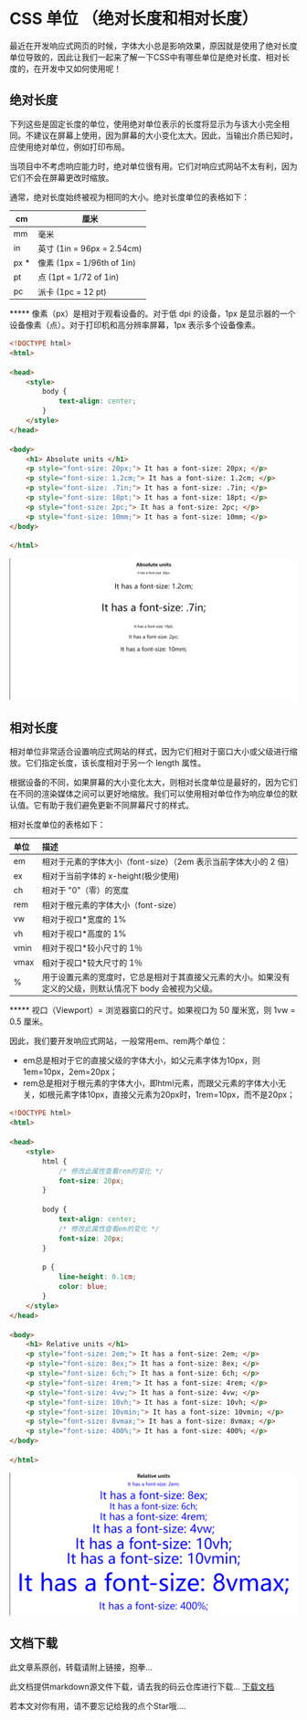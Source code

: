 # CSS 单位 （绝对长度和相对长度）

最近在开发响应式网页的时候，字体大小总是影响效果，原因就是使用了绝对长度单位导致的，因此让我们一起来了解一下CSS中有哪些单位是绝对长度、相对长度的，在开发中又如何使用呢！

## 绝对长度

下列‎这些是固定长度的单位，使用绝对单位表示的长度将显示为与该大小完全相同。不建议在屏幕上使用，因为屏幕的大小变化太大。因此，当输出介质已知时，应使用绝对单位，例如打印布局。‎

‎当项目中不考虑响应能力时，绝对单位很有用。它们对响应式网站不太有利，因为它们不会在屏幕更改时缩放。‎

‎通常，绝对长度始终被视为相同的大小。绝对长度单位的表格如下：‎

| cm   | 厘米                       |
| ---- | -------------------------- |
| mm   | 毫米                       |
| in   | 英寸 (1in = 96px = 2.54cm) |
| px * | 像素 (1px = 1/96th of 1in) |
| pt   | 点 (1pt = 1/72 of 1in)     |
| pc   | 派卡 (1pc = 12 pt)         |

***** 像素（px）是相对于观看设备的。对于低 dpi 的设备，1px 是显示器的一个设备像素（点）。对于打印机和高分辨率屏幕，1px 表示多个设备像素。

```html
<!DOCTYPE html>
<html>

<head>
    <style>
        body {
            text-align: center;
        }
    </style>
</head>

<body>
    <h1> Absolute units </h1>
    <p style="font-size: 20px;"> It has a font-size: 20px; </p>
    <p style="font-size: 1.2cm;"> It has a font-size: 1.2cm; </p>
    <p style="font-size: .7in;"> It has a font-size: .7in; </p>
    <p style="font-size: 18pt;"> It has a font-size: 18pt; </p>
    <p style="font-size: 2pc;"> It has a font-size: 2pc; </p>
    <p style="font-size: 10mm;"> It has a font-size: 10mm; </p>
</body>

</html>
```

![image-20211125220543299](assets/image-20211125220543299.png)

## 相对长度

‎相对单位非常适合设置响应式网站的样式，因为它们相对于窗口大小或父级进行缩放。它们指定长度，该长度相对于另一个 length 属性。‎

‎根据设备的不同，如果屏幕的大小变化太大，则相对长度单位是最好的，因为它们在不同的渲染媒体之间可以更好地缩放。我们可以使用相对单位作为响应单位的默认值。它有助于我们避免更新不同屏幕尺寸的样式。‎

‎相对长度单位的表格如下：‎

| 单位 | 描述                                                         |
| :--- | :----------------------------------------------------------- |
| em   | 相对于元素的字体大小（font-size）（2em 表示当前字体大小的 2 倍） |
| ex   | 相对于当前字体的 x-height(极少使用)                          |
| ch   | 相对于 "0"（零）的宽度                                       |
| rem  | 相对于根元素的字体大小（font-size）                          |
| vw   | 相对于视口*宽度的 1%                                         |
| vh   | 相对于视口*高度的 1%                                         |
| vmin | 相对于视口*较小尺寸的 1％                                    |
| vmax | 相对于视口*较大尺寸的 1％                                    |
| %    | 用于设置元素的宽度时，它总是相对于其直接父元素的大小。如果没有定义的父级，则默认情况下 body 会被视为父级。 |

***** 视口（Viewport）= 浏览器窗口的尺寸。如果视口为 50 厘米宽，则 1vw = 0.5 厘米。

因此，我们要开发响应式网站，一般常用em、rem两个单位：

- em总是相对于它的直接父级的字体大小，如父元素字体为10px，则1em=10px，2em=20px；
- rem总是相对于根元素的字体大小，即html元素，而跟父元素的字体大小无关，如根元素字体10px，直接父元素为20px时，1rem=10px，而不是20px；

```html
<!DOCTYPE html>
<html>

<head>
    <style>
        html {
            /* 修改此属性查看rem的变化 */
            font-size: 20px;
        }

        body {
            text-align: center;
            /* 修改此属性查看em的变化 */
            font-size: 20px;
        }

        p {
            line-height: 0.1cm;
            color: blue;
        }
    </style>
</head>

<body>
    <h1> Relative units </h1>
    <p style="font-size: 2em;"> It has a font-size: 2em; </p>
    <p style="font-size: 8ex;"> It has a font-size: 8ex; </p>
    <p style="font-size: 6ch;"> It has a font-size: 6ch; </p>
    <p style="font-size: 4rem;"> It has a font-size: 4rem; </p>
    <p style="font-size: 4vw;"> It has a font-size: 4vw; </p>
    <p style="font-size: 10vh;"> It has a font-size: 10vh; </p>
    <p style="font-size: 10vmin;"> It has a font-size: 10vmin; </p>
    <p style="font-size: 8vmax;"> It has a font-size: 8vmax; </p>
    <p style="font-size: 400%;"> It has a font-size: 400%; </p>
</body>

</html>
```

![image-20211125221728117](assets/image-20211125221728117.png)

## 文档下载

此文章系原创，转载请附上链接，抱拳...

此文档提供markdown源文件下载，请去我的码云仓库进行下载... [下载文档](https://gitee.com/zhangqianchun/Share)

若本文对你有用，请不要忘记给我的点个Star哦....















